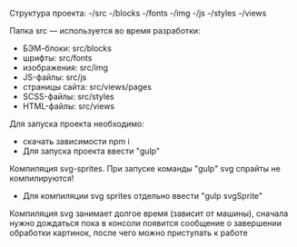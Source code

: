 Структура проекта:
-/src
  -/blocks
  -/fonts
  -/img
  -/js
  -/styles
  -/views

Папка src — используется во время разработки:
- БЭМ-блоки: src/blocks
- шрифты: src/fonts
- изображения: src/img
- JS-файлы: src/js
- страницы сайта: src/views/pages
- SCSS-файлы: src/styles
- HTML-файлы: src/views



Для запуска проекта необходимо:
- скачать зависимости npm i
- Для запуска проекта ввести "gulp"

Компиляция svg-sprites.
При запуске команды "gulp" svg спрайты не компилируются!
- Для компиляции svg sprites отдельно ввести "gulp svgSprite"

Компиляция svg занимает долгое время (зависит от машины), сначала нужно дождаться пока в консоли появится сообщение о завершении обработки картинок, после чего можно приступать к работе

